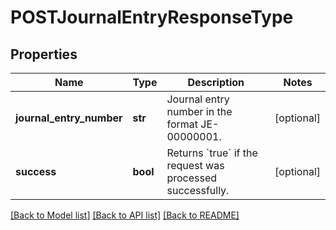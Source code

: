 # POSTJournalEntryResponseType

## Properties
Name | Type | Description | Notes
------------ | ------------- | ------------- | -------------
**journal_entry_number** | **str** | Journal entry number in the format JE-00000001.  | [optional] 
**success** | **bool** | Returns &#x60;true&#x60; if the request was processed successfully.  | [optional] 

[[Back to Model list]](../README.md#documentation-for-models) [[Back to API list]](../README.md#documentation-for-api-endpoints) [[Back to README]](../README.md)


